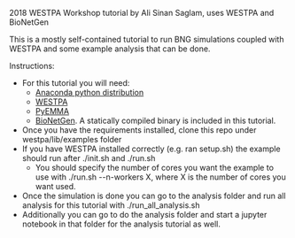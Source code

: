 2018 WESTPA Workshop tutorial by Ali Sinan Saglam, uses WESTPA and BioNetGen

This is a mostly self-contained tutorial to run BNG simulations coupled with WESTPA and some example analysis that can be done.

Instructions: 
* For this tutorial you will need:
  * [Anaconda python distribution](https://www.anaconda.com/download/)
  * [WESTPA](https://github.com/westpa/westpa)
  * [PyEMMA](http://emma-project.org/latest/INSTALL.html)
  * [BioNetGen](https://www.csb.pitt.edu/Faculty/Faeder/?page_id=409). A statically compiled binary is included in this tutorial.
* Once you have the requirements installed, clone this repo under westpa/lib/examples folder
* If you have WESTPA installed correctly (e.g. ran setup.sh) the example should run after ./init.sh and ./run.sh
  * You should specify the number of cores you want the example to use with ./run.sh --n-workers X, where X is the number of cores you want used. 
* Once the simulation is done you can go to the analysis folder and run all analysis for this tutorial with ./run_all_analysis.sh
* Additionally you can go to do the analysis folder and start a jupyter notebook in that folder for the analysis tutorial as well.
